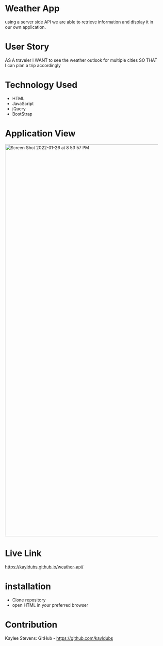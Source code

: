 # Weather App 

using  a server side API we are able to retrieve information and display it in our own application. 

# User Story

AS A traveler
I WANT to see the weather outlook for multiple cities
SO THAT I can plan a trip accordingly

# Technology Used 

- HTML
- JavaScript 
- jQuery 
- BootStrap 

# Application View 

<img width="1291" alt="Screen Shot 2022-01-26 at 8 53 57 PM" src="https://user-images.githubusercontent.com/86741633/151283690-5d584b65-178d-40a9-aa6f-55e4f132a76f.png">

# Live Link 

https://kayldubs.github.io/weather-api/

# installation 

- Clone repository 
- open HTML in your preferred browser 

# Contribution 

Kaylee Stevens: GitHub - https://github.com/kayldubs
